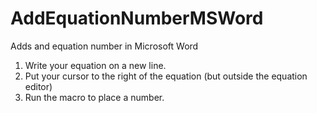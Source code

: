 # AddEquationNumberMSWord
Adds and equation number in Microsoft Word

1. Write your equation on a new line. 
2. Put your cursor to the right of the equation (but outside the equation editor)
3. Run the macro to place a number. 
